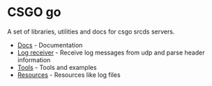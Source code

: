 # CSGO go

A set of libraries, utilities and docs for csgo srcds servers.

* [Docs](./docs) - Documentation
* [Log receiver](./log-receiver) - Receive log messages from udp and parse header information
* [Tools](./tools) - Tools and examples
* [Resources](./resources) - Resources like log files